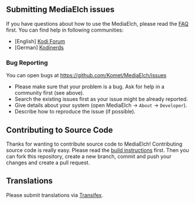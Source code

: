 ## Submitting MediaElch issues

If you have questions about how to use the MediaElch, please read the 
[FAQ](doc/FAQ.md) first. You can find help in following communities:

 - [English] [Kodi Forum](https://forum.kodi.tv/showthread.php?tid=136333)
 - [German] [Kodinerds](https://www.kodinerds.net/index.php/Thread/14560-MediaElch-MediaManager-for-Mac-Linux-Win/)

### Bug Reporting
You can open bugs at https://github.com/Komet/MediaElch/issues

 - Please make sure that your problem is a bug. Ask for help in a community first (see above).
 - Search the existing issues first as your issue might be already reported.
 - Give details about your system (open MediaElch -> `About` -> `Developer`).
 - Describe how to reproduce the issue (if possible).

## Contributing to Source Code

Thanks for wanting to contribute source code to MediaElch! 
Contributing source code is really easy. Please read the
[build instructions](https://mediaelch.github.io/mediaelch-doc/contributing/build/index.html) first.
Then you can fork this repository, create a new branch, 
commit and push your changes and create a pull request.

## Translations
Please submit translations via [Transifex](https://www.transifex.com/komet/mediaelch/).
